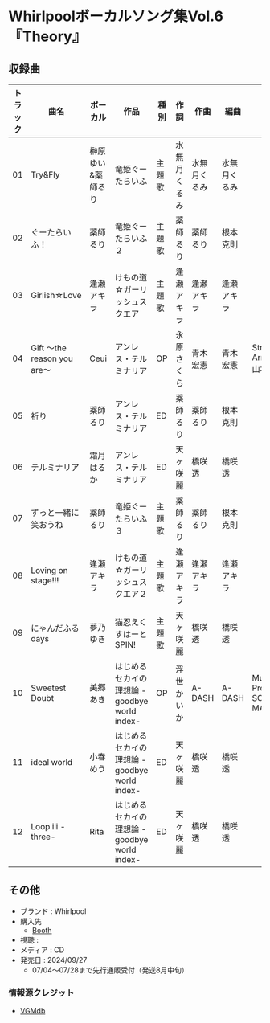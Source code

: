 # Whirlpoolボーカルソング集Vol.6『Theory』

## 収録曲

| トラック | 曲名 | ボーカル | 作品 | 種別 | 作詞 | 作曲 | 編曲 | その他 | 年 |
|---|---|---|---|---|---|---|---|---|---|
| 01 | Try&Fly | 榊原ゆい&薬師るり | 竜姫ぐーたらいふ | 主題歌 | 水無月くるみ | 水無月くるみ | 水無月くるみ |  | 2020 | 
| 02 | ぐーたらいふ！ | 薬師るり | 竜姫ぐーたらいふ２ | 主題歌 | 薬師るり | 薬師るり | 根本克則 |  | 2021 | 
| 03 | Girlish☆Love | 逢瀬アキラ | けもの道☆ガーリッシュスクエア | 主題歌 | 逢瀬アキラ | 逢瀬アキラ | 逢瀬アキラ |  | 2021 | 
| 04 | Gift ～the reason you are～ | Ceui | アンレス・テルミナリア | OP | 永原さくら | 青木宏憲 | 青木宏憲 | Strings Arrangement: 山本慶太朗 | 2022 | 
| 05 | 祈り | 薬師るり | アンレス・テルミナリア | ED | 薬師るり | 薬師るり | 根本克則 |  | 2022 | 
| 06 | テルミナリア | 霜月はるか | アンレス・テルミナリア | ED | 天ヶ咲麗 | 橋咲透 | 橋咲透 |  | 2022 | 
| 07 | ずっと一緒に笑おうね | 薬師るり | 竜姫ぐーたらいふ３ | 主題歌 | 薬師るり | 薬師るり | 根本克則 |  | 2022 | 
| 08 | Loving on stage!!! | 逢瀬アキラ | けもの道☆ガーリッシュスクエア２ | 主題歌 | 逢瀬アキラ | 逢瀬アキラ | 逢瀬アキラ |  | 2023 | 
| 09 | にゃんだふるdays | 夢乃ゆき | 猫忍えくすはーとSPIN! | 主題歌 | 天ヶ咲麗 | 橋咲透 | 橋咲透 |  | 2023 | 
| 10 | Sweetest Doubt | 美郷あき | はじめるセカイの理想論 -goodbye world index- | OP | 浮世かいか | A-DASH | A-DASH | Music Production: SONO MAKERS | 2024 | 
| 11 | ideal world | 小春めう | はじめるセカイの理想論 -goodbye world index- | ED | 天ヶ咲麗 | 橋咲透 | 橋咲透 |  | 2024 | 
| 12 | Loop iii -three- | Rita | はじめるセカイの理想論 -goodbye world index- | ED | 天ヶ咲麗 | 橋咲透 | 橋咲透 |  | 2024 | 

## その他

- ブランド : Whirlpool
- 購入先
    - [Booth](https://booth.pm/ja/items/5887076)
- 視聴 : 
- メディア : CD
- 発売日 : 2024/09/27
    - 07/04～07/28まで先行通販受付（発送8月中旬）

### 情報源クレジット

- [VGMdb](https://vgmdb.net/album/141411)
